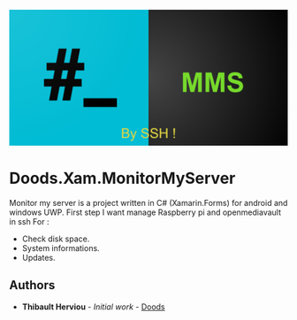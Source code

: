 ![MonitorMyServer](https://github.com/doodz/Doods.Xam.MonitorMyServer/blob/master/src/Android/Resources/drawable/MMS_graphic.png)
# Doods.Xam.MonitorMyServer

Monitor my server is a project written in C# (Xamarin.Forms) for android and windows UWP.
First step I want manage Raspberry pi and openmediavault in ssh
For :
  * Check disk space.
  * System informations.
  * Updates.
  ## Authors

* **Thibault Herviou** - *Initial work* - [Doods](https://github.com/doodz)
  
